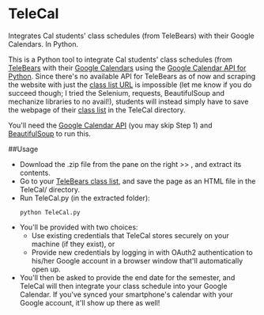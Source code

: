 # TeleCal
Integrates Cal students' class schedules (from TeleBears) with their Google Calendars. In Python.

This is a Python tool to integrate Cal students' class schedules (from [TeleBears](https://telebears.berkeley.edu/telebears/home) with their [Google Calendars](https://www.google.com/calendar/) using the [Google Calendar API for Python](https://developers.google.com/google-apps/calendar/quickstart/python). Since there's no available
API for TeleBears as of now and scraping the website with just the [class list URL](https://telebears.berkeley.edu/telebears/enrollment?action=class_list) is impossible (let me know if you do succeed though; I tried the Selenium, requests, BeautifulSoup and mechanize libraries to no avail!), students will instead simply have to save the webpage of their [class list](https://telebears.berkeley.edu/telebears/enrollment?action=class_list)
in the TeleCal directory. 

You'll need the [Google Calendar API](https://developers.google.com/google-apps/calendar/quickstart/python) (you may skip Step 1) and [BeautifulSoup](https://pypi.python.org/pypi/beautifulsoup4) to run this.

##Usage
* Download the .zip file from the pane on the right >> , and extract its contents.
* Go to your [TeleBears class list](https://telebears.berkeley.edu/telebears/enrollment), and save the page as an HTML file in the TeleCal/ directory.
* Run TeleCal.py (in the extracted folder):
    ```
    python TeleCal.py
    ```
* You'll be provided with two choices:
  * Use existing credentials that TeleCal stores securely on your machine (if they exist), or
  * Provide new credentials by logging in with OAuth2 authentication to his/her Google account in a browser window that'll automatically open up.
* You'll then be asked to provide the end date for the semester, and TeleCal will then integrate your class schedule into your Google Calendar. If you've synced your smartphone's calendar with your Google account, it'll show up there as well!
